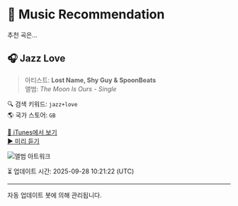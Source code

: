 
# 🎵 Music Recommendation

추천 곡은...

## 🎧 Jazz Love  
> 아티스트: **Lost Name, Shy Guy & SpoonBeats**  
> 앨범: _The Moon Is Ours - Single_  

🔍 검색 키워드: `jazz+love`  
🌎 국가 스토어: `GB`

[🔗 iTunes에서 보기](https://music.apple.com/gb/album/jazz-love/1672148091?i=1672148092&uo=4)  
[▶️ 미리 듣기](https://audio-ssl.itunes.apple.com/itunes-assets/AudioPreview116/v4/f1/e2/7a/f1e27abe-b2b4-6477-9c3a-68fc29f97a2f/mzaf_12274429700362414859.plus.aac.p.m4a)

![앨범 아트워크](https://is1-ssl.mzstatic.com/image/thumb/Music116/v4/f5/4b/03/f54b038c-8e17-6b73-6c2d-fb6b8e7d5292/1963621193539_cover.jpg/100x100bb.jpg)

⏳ 업데이트 시간: 2025-09-28 10:21:22 (UTC)

---
자동 업데이트 봇에 의해 관리됩니다.
